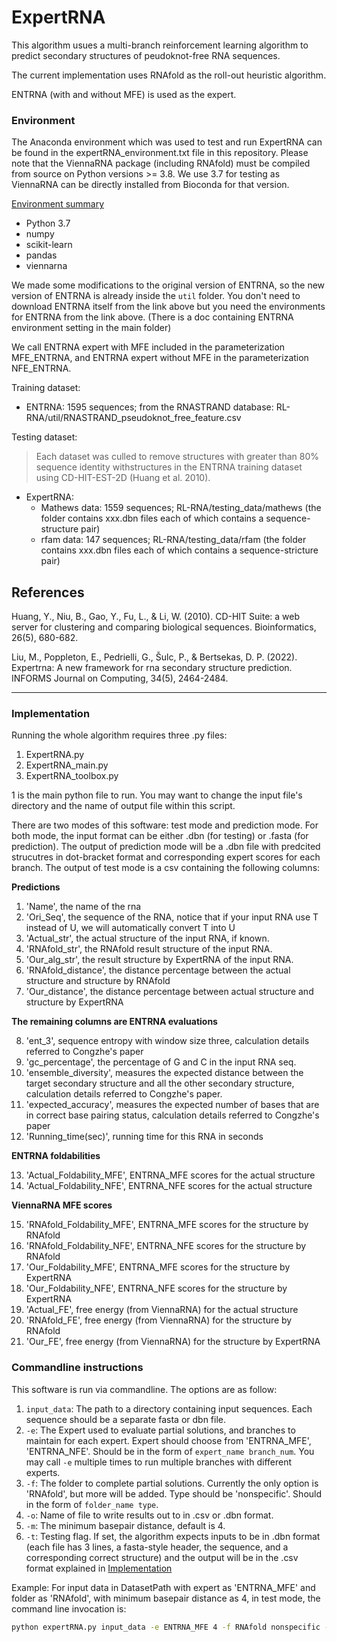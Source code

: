 # ExpertRNA

This algorithm usues a multi-branch reinforcement learning algorithm to predict secondary structures of peudoknot-free RNA sequences.

The current implementation uses RNAfold as the roll-out heuristic algorithm.

ENTRNA (with and without MFE) is used as the expert.

### Environment
The Anaconda environment which was used to test and run ExpertRNA can be found in the expertRNA_environment.txt file in this repository.  Please note that the ViennaRNA package (including RNAfold) must be compiled from source on Python versions >= 3.8.  We use 3.7 for testing as ViennaRNA can be directly installed from Bioconda for that version.

<ins> Environment summary </ins>
* Python 3.7  
* numpy
* scikit-learn
* pandas
* viennarna

We made some modifications to the original version of ENTRNA, so the new version of ENTRNA is already inside the `util` folder. You don't need to download ENTRNA itself from the link above but you need the environments for ENTRNA from the link above. (There is a doc containing ENTRNA environment setting in the main folder)

We call ENTRNA expert with MFE included in the parameterization MFE_ENTRNA, and ENTRNA expert without MFE in the parameterization NFE_ENTRNA.

Training dataset:
 - ENTRNA: 1595 sequences; from the RNASTRAND database: RL-RNA/util/RNASTRAND_pseudoknot_free_feature.csv
    
Testing dataset:
> Each dataset was culled to remove structures with greater than 80% sequence identity withstructures in the ENTRNA training dataset using CD-HIT-EST-2D (Huang et al. 2010).
 - ExpertRNA: 
    - Mathews data: 1559 sequences; RL-RNA/testing_data/mathews (the folder contains xxx.dbn files each of which contains a sequence-structure pair)
    - rfam data: 147 sequences; RL-RNA/testing_data/rfam (the folder contains xxx.dbn files each of which contains a sequence-stricture pair)

## References
Huang, Y., Niu, B., Gao, Y., Fu, L., & Li, W. (2010). CD-HIT Suite: a web server for clustering and comparing biological sequences. Bioinformatics, 26(5), 680-682.

Liu, M., Poppleton, E., Pedrielli, G., Šulc, P., & Bertsekas, D. P. (2022). Expertrna: A new framework for rna secondary structure prediction. INFORMS Journal on Computing, 34(5), 2464-2484.

****************************

### Implementation
Running the whole algorithm requires three .py files:  
1. ExpertRNA.py  
2. ExpertRNA_main.py
3. ExpertRNA_toolbox.py

1 is the main python file to run. You may want to change the input file's directory and the name of output file within this script. 

There are two modes of this software: test mode and prediction mode. For both mode, the input format can be either .dbn (for testing) or .fasta (for prediction). The output of prediction mode will be a .dbn file with predcited strucutres in dot-bracket format and corresponding expert scores for each branch. The output of test mode is a csv containing the following columns: 

**Predictions**

1. 'Name', the name of the rna
2. 'Ori_Seq', the sequence of the RNA, notice that if your input RNA use T instead of U, we will automatically convert T into U
3. 'Actual_str', the actual structure of the input RNA, if known.
4. 'RNAfold_str', the RNAfold result structure of the input RNA.
5. 'Our_alg_str', the result structure by ExpertRNA of the input RNA.
6. 'RNAfold_distance', the distance percentage between the actual structure and structure by RNAfold
7. 'Our_distance', the distance percentage between actual structure and structure by ExpertRNA

**The remaining columns are ENTRNA evaluations**

8. 'ent_3', sequence entropy with window size three, calculation details referred to Congzhe's paper
9. 'gc_percentage', the percentage of G and C in the input RNA seq.
10. 'ensemble_diversity', measures the expected distance between the target secondary structure and all the other secondary structure, calculation details referred to Congzhe's paper.
11. 'expected_accuracy', measures the expected number of bases that are in correct base pairing status, calculation details referred to Congzhe's paper
12. 'Running_time(sec)', running time for this RNA in seconds 

**ENTRNA foldabilities**

13. 'Actual_Foldability_MFE', ENTRNA_MFE scores for the actual structure
14. 'Actual_Foldability_NFE', ENTRNA_NFE scores for the actual structure

**ViennaRNA MFE scores**  

15. 'RNAfold_Foldability_MFE', ENTRNA_MFE scores for the structure by RNAfold
16. 'RNAfold_Foldability_NFE', ENTRNA_NFE scores for the structure by RNAfold
17. 'Our_Foldability_MFE', ENTRNA_MFE scores for the structure by ExpertRNA
18. 'Our_Foldability_NFE', ENTRNA_NFE scores for the structure by ExpertRNA
19. 'Actual_FE', free energy (from ViennaRNA) for the actual structure
20. 'RNAfold_FE', free energy (from ViennaRNA) for the structure by RNAfold
21. 'Our_FE', free energy (from ViennaRNA) for the structure by ExpertRNA


### Commandline instructions

This software is run via commandline. The options are as follow:

1. `input_data`: The path to a directory containing input sequences. Each sequence should be a separate fasta or dbn file.
2. `-e`: The Expert used to evaluate partial solutions, and branches to maintain for each expert. Expert should choose from 'ENTRNA_MFE', 'ENTRNA_NFE'. Should be in the form of `expert_name branch_num`.  You may call `-e` multiple times to run multiple branches with different experts.
3. `-f`: The folder to complete partial solutions. Currently the only option is 'RNAfold', but more will be added. Type should be 'nonspecific'. Should in the form of `folder_name type`.
4. `-o`: Name of file to write results out to in .csv or .dbn format.
5. `-m`: The minimum basepair distance, default is 4.
6. `-t`: Testing flag.  If set, the algorithm expects inputs to be in .dbn format (each file has 3 lines, a fasta-style header, the sequence, and a corresponding correct structure) and the output will be in the .csv format explained in [Implementation](#Implementation)

Example:
For input data in DatasetPath with expert as 'ENTRNA_MFE' and folder as 'RNAfold', with minimum basepair distance as 4, in test mode, the command line invocation is:
```bash
python expertRNA.py input_data -e ENTRNA_MFE 4 -f RNAfold nonspecific -m 4 -t
```

